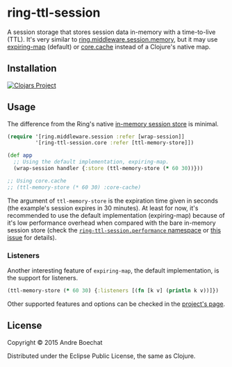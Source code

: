 # ring-ttl-session

A session storage that stores session data in-memory with a time-to-live (TTL).
It's very similar to 
[ring.middleware.session.memory](https://github.com/ring-clojure/ring/wiki/Sessions),
but it may use [expiring-map](https://github.com/yogthos/expiring-map)
(default) or [core.cache](https://github.com/clojure/core.cache) instead of
a Clojure's native map.

## Installation

[![Clojars Project](http://clojars.org/ring-ttl-session/latest-version.svg)](http://clojars.org/ring-ttl-session)

## Usage

The difference from the Ring's native 
[in-memory session store](https://github.com/ring-clojure/ring/wiki/Sessions#session-stores)
is minimal.

```clojure
(require '[ring.middleware.session :refer [wrap-session]]
         '[ring-ttl-session.core :refer [ttl-memory-store]])

(def app
  ;; Using the default implementation, expiring-map.
  (wrap-session handler {:store (ttl-memory-store (* 60 30))}))

;; Using core.cache
;; (ttl-memory-store (* 60 30) :core-cache)
```

The argument of `ttl-memory-store` is the expiration time given in seconds
(the example's session expires in 30 minutes). At least for now, it's
recommended to use the default implementation (expiring-map) because of it's
low performance overhead when compared with the bare in-memory session store 
(check the [`ring-ttl-session.performance` namespace](https://github.com/boechat107/ring-ttl-session/blob/develop/test/ring_ttl_session/performance.clj)
or [this issue](https://github.com/boechat107/ring-ttl-session/issues/2)
for details).

### Listeners

Another interesting feature of `expiring-map`, the default implementation, is
the support for listeners.

```clojure
(ttl-memory-store (* 60 30) {:listeners [(fn [k v] (println k v))]})
```

Other supported features and options can be checked in the 
[project's page](https://github.com/yogthos/expiring-map).

## License

Copyright © 2015 Andre Boechat

Distributed under the Eclipse Public License, the same as Clojure.
